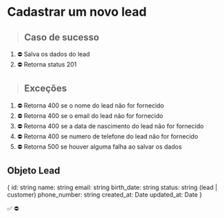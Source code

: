 # Cadastrar um novo lead

> ## Caso de sucesso

1. ⛔ Salva os dados do lead
2. ⛔ Retorna status 201

> ## Exceções
1. ⛔ Retorna 400 se o nome do lead não for fornecido
1. ⛔ Retorna 400 se o email do lead não for fornecido
1. ⛔ Retorna 400 se a data de nascimento do lead não for fornecido
1. ⛔ Retorna 400 se numero de telefone do lead não for fornecido
2. ⛔ Retorna 500 se houver alguma falha ao salvar os dados


## Objeto Lead
{
  	id: string
    name: string
    email: string
    birth_date: string
    status: string (lead | customer)
    phone_number: string
    created_at: Date
    updated_at: Date
}

✅
⛔